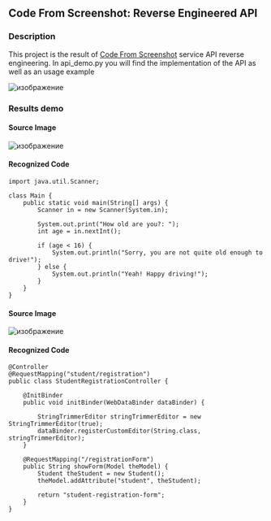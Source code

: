 ## Code From Screenshot: Reverse Engineered API 

### Description 

This project is the result of [Code From Screenshot](https://www.codefromscreenshot.com/) service API reverse engineering. In api_demo.py you will find the implementation of the API as well as an usage example 

![изображение](https://github.com/mrglaster/Code-From-Screenshot-API-RE/assets/50916604/9665dfe4-c2ce-4f99-8fa4-f3ad27adddfa)


### Results demo 

#### Source Image 

![изображение](https://github.com/mrglaster/Code-From-Screenshot-API-RE/assets/50916604/e2fa0c0c-ab76-4c63-b40c-72d3c472fd08)


#### Recognized Code 

```
import java.util.Scanner;

class Main {
    public static void main(String[] args) {
        Scanner in = new Scanner(System.in);

        System.out.print("How old are you?: ");
        int age = in.nextInt();

        if (age < 16) {
            System.out.println("Sorry, you are not quite old enough to drive!");
        } else {
            System.out.println("Yeah! Happy driving!");
        }
    }
}
```

#### Source Image 


![изображение](https://github.com/mrglaster/Code-From-Screenshot-API-RE/assets/50916604/f7b1b746-fc76-4d02-99ff-8fefeb7502c6)


#### Recognized Code 


```
@Controller
@RequestMapping("student/registration")
public class StudentRegistrationController {

    @InitBinder
    public void initBinder(WebDataBinder dataBinder) {

        StringTrimmerEditor stringTrimmerEditor = new StringTrimmerEditor(true);
        dataBinder.registerCustomEditor(String.class, stringTrimmerEditor);
    }

    @RequestMapping("/registrationForm")
    public String showForm(Model theModel) {
        Student theStudent = new Student();
        theModel.addAttribute("student", theStudent);

        return "student-registration-form";
    }
}
```

